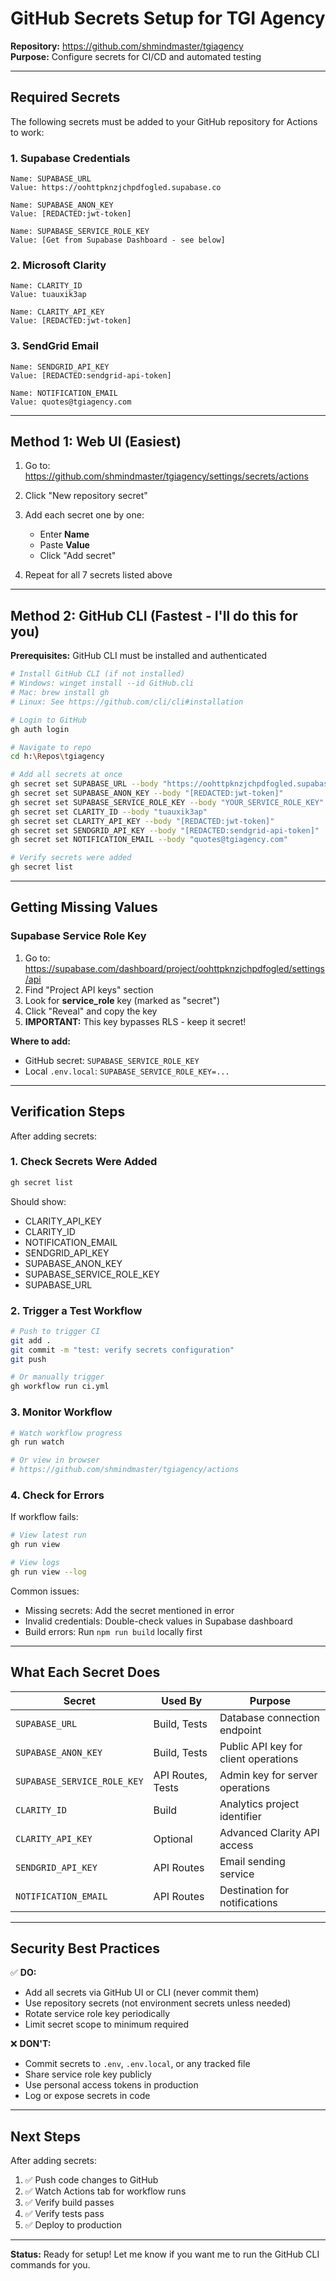 # GitHub Secrets Setup for TGI Agency

**Repository:** https://github.com/shmindmaster/tgiagency  
**Purpose:** Configure secrets for CI/CD and automated testing

---

## Required Secrets

The following secrets must be added to your GitHub repository for Actions to work:

### 1. Supabase Credentials

```
Name: SUPABASE_URL
Value: https://oohttpknzjchpdfogled.supabase.co

Name: SUPABASE_ANON_KEY
Value: [REDACTED:jwt-token]

Name: SUPABASE_SERVICE_ROLE_KEY
Value: [Get from Supabase Dashboard - see below]
```

### 2. Microsoft Clarity

```
Name: CLARITY_ID
Value: tuauxik3ap

Name: CLARITY_API_KEY
Value: [REDACTED:jwt-token]
```

### 3. SendGrid Email

```
Name: SENDGRID_API_KEY
Value: [REDACTED:sendgrid-api-token]

Name: NOTIFICATION_EMAIL
Value: quotes@tgiagency.com
```

---

## Method 1: Web UI (Easiest)

1. Go to: https://github.com/shmindmaster/tgiagency/settings/secrets/actions

2. Click "New repository secret"

3. Add each secret one by one:
   - Enter **Name**
   - Paste **Value**
   - Click "Add secret"

4. Repeat for all 7 secrets listed above

---

## Method 2: GitHub CLI (Fastest - I'll do this for you)

**Prerequisites:** GitHub CLI must be installed and authenticated

```bash
# Install GitHub CLI (if not installed)
# Windows: winget install --id GitHub.cli
# Mac: brew install gh
# Linux: See https://github.com/cli/cli#installation

# Login to GitHub
gh auth login

# Navigate to repo
cd h:\Repos\tgiagency

# Add all secrets at once
gh secret set SUPABASE_URL --body "https://oohttpknzjchpdfogled.supabase.co"
gh secret set SUPABASE_ANON_KEY --body "[REDACTED:jwt-token]"
gh secret set SUPABASE_SERVICE_ROLE_KEY --body "YOUR_SERVICE_ROLE_KEY"
gh secret set CLARITY_ID --body "tuauxik3ap"
gh secret set CLARITY_API_KEY --body "[REDACTED:jwt-token]"
gh secret set SENDGRID_API_KEY --body "[REDACTED:sendgrid-api-token]"
gh secret set NOTIFICATION_EMAIL --body "quotes@tgiagency.com"

# Verify secrets were added
gh secret list
```

---

## Getting Missing Values

### Supabase Service Role Key

1. Go to: https://supabase.com/dashboard/project/oohttpknzjchpdfogled/settings/api
2. Find "Project API keys" section
3. Look for **service_role** key (marked as "secret")
4. Click "Reveal" and copy the key
5. **IMPORTANT:** This key bypasses RLS - keep it secret!

**Where to add:**
- GitHub secret: `SUPABASE_SERVICE_ROLE_KEY`
- Local `.env.local`: `SUPABASE_SERVICE_ROLE_KEY=...`

---

## Verification Steps

After adding secrets:

### 1. Check Secrets Were Added
```bash
gh secret list
```

Should show:
- CLARITY_API_KEY
- CLARITY_ID  
- NOTIFICATION_EMAIL
- SENDGRID_API_KEY
- SUPABASE_ANON_KEY
- SUPABASE_SERVICE_ROLE_KEY
- SUPABASE_URL

### 2. Trigger a Test Workflow

```bash
# Push to trigger CI
git add .
git commit -m "test: verify secrets configuration"
git push

# Or manually trigger
gh workflow run ci.yml
```

### 3. Monitor Workflow

```bash
# Watch workflow progress
gh run watch

# Or view in browser
# https://github.com/shmindmaster/tgiagency/actions
```

### 4. Check for Errors

If workflow fails:
```bash
# View latest run
gh run view

# View logs
gh run view --log
```

Common issues:
- Missing secrets: Add the secret mentioned in error
- Invalid credentials: Double-check values in Supabase dashboard
- Build errors: Run `npm run build` locally first

---

## What Each Secret Does

| Secret | Used By | Purpose |
|--------|---------|---------|
| `SUPABASE_URL` | Build, Tests | Database connection endpoint |
| `SUPABASE_ANON_KEY` | Build, Tests | Public API key for client operations |
| `SUPABASE_SERVICE_ROLE_KEY` | API Routes, Tests | Admin key for server operations |
| `CLARITY_ID` | Build | Analytics project identifier |
| `CLARITY_API_KEY` | Optional | Advanced Clarity API access |
| `SENDGRID_API_KEY` | API Routes | Email sending service |
| `NOTIFICATION_EMAIL` | API Routes | Destination for notifications |

---

## Security Best Practices

✅ **DO:**
- Add all secrets via GitHub UI or CLI (never commit them)
- Use repository secrets (not environment secrets unless needed)
- Rotate service role key periodically
- Limit secret scope to minimum required

❌ **DON'T:**
- Commit secrets to `.env`, `.env.local`, or any tracked file
- Share service role key publicly
- Use personal access tokens in production
- Log or expose secrets in code

---

## Next Steps

After adding secrets:

1. ✅ Push code changes to GitHub
2. ✅ Watch Actions tab for workflow runs
3. ✅ Verify build passes
4. ✅ Verify tests pass
5. ✅ Deploy to production

---

**Status:** Ready for setup! Let me know if you want me to run the GitHub CLI commands for you.
